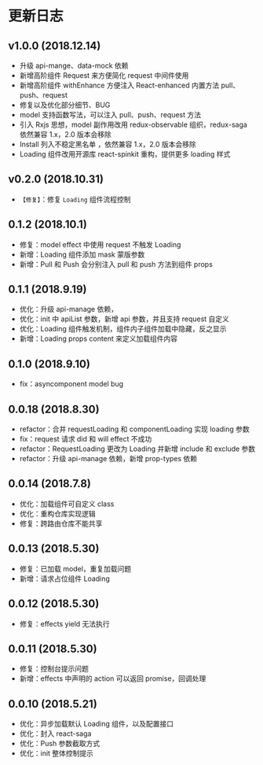 # 更新日志

## v1.0.0 (2018.12.14)

-   升级 api-mange、data-mock 依赖
-   新增高阶组件 Request 来方便简化 request 中间件使用
-   新增高阶组件 withEnhance 方便注入 React-enhanced 内置方法 pull、push、request
-   修复以及优化部分细节、BUG
-   model 支持函数写法，可以注入 pull、push、request 方法
-   引入 Rxjs 思想，model 副作用改用 redux-observable 组织，redux-saga 依然兼容 1.x，2.0 版本会移除
-   Install 列入不稳定黑名单 ，依然兼容 1.x，2.0 版本会移除
-   Loading 组件改用开源库 react-spinkit 重构，提供更多 loading 样式

## v0.2.0 (2018.10.31)

-   `【修复】`：修复 `Loading` 组件流程控制

## 0.1.2 (2018.10.1)

-   修复：model effect 中使用 request 不触发 Loading
-   新增：Loading 组件添加 mask 蒙版参数
-   新增：Pull 和 Push 会分别注入 pull 和 push 方法到组件 props

## 0.1.1 (2018.9.19)

-   优化：升级 api-manage 依赖，
-   优化：init 中 apiList 参数，新增 api 参数，并且支持 request 自定义
-   优化：Loading 组件触发机制，组件内子组件加载中隐藏，反之显示
-   新增：Loading props content 来定义加载组件内容

## 0.1.0 (2018.9.10)

-   fix：asyncomponent model bug

## 0.0.18 (2018.8.30)

-   refactor：合并 requestLoading 和 componentLoading 实现 loading 参数
-   fix：request 请求 did 和 will effect 不成功
-   refactor：RequestLoading 更改为 Loading 并新增 include 和 exclude 参数
-   refactor：升级 api-manage 依赖，新增 prop-types 依赖

## 0.0.14 (2018.7.8)

-   优化：加载组件可自定义 class
-   优化：重构仓库实现逻辑
-   修复：跨路由仓库不能共享

## 0.0.13 (2018.5.30)

-   修复：已加载 model，重复加载问题
-   新增：请求占位组件 Loading

## 0.0.12 (2018.5.30)

-   修复：effects yield 无法执行

## 0.0.11 (2018.5.30)

-   修复：控制台提示问题
-   新增：effects 中声明的 action 可以返回 promise，回调处理

## 0.0.10 (2018.5.21)

-   优化：异步加载默认 Loading 组件，以及配置接口
-   优化：封入 react-saga
-   优化：Push 参数截取方式
-   优化：init 整体控制提示

